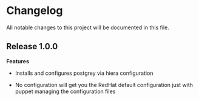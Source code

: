 # Changelog

All notable changes to this project will be documented in this file.

## Release 1.0.0

**Features**

* Installs and configures postgrey via hiera configuration

* No configuration will get you the RedHat default configuration just with
  puppet managing the configuration files
